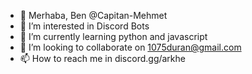 - 👋 Merhaba, Ben @Capitan-Mehmet
- 👀 I’m interested in Discord Bots
- 🌱 I’m currently learning python and javascript
- 💞️ I’m looking to collaborate on 1075duran@gmail.com
- 📫 How to reach me in discord.gg/arkhe

<!---
Capitan-Mehmet/Capitan-Mehmet is a ✨ special ✨ repository because its `README.md` (this file) appears on your GitHub profile.
You can click the Preview link to take a look at your changes.
--->
